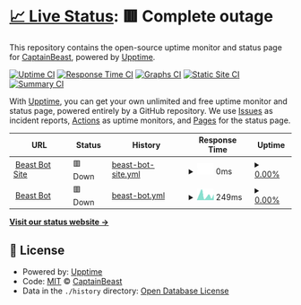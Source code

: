 # [📈 Live Status](https://ShadowEmperorYT.github.io/Status): <!--live status--> **🟥 Complete outage**

This repository contains the open-source uptime monitor and status page for [CaptainBeast](https://www.beaststudios.ga/), powered by [Upptime](https://github.com/upptime/upptime).

[![Uptime CI](https://github.com/ShadowEmperorYT/Status/workflows/Uptime%20CI/badge.svg)](https://github.com/ShadowEmperorYT/Status/actions?query=workflow%3A%22Uptime+CI%22)
[![Response Time CI](https://github.com/ShadowEmperorYT/Status/workflows/Response%20Time%20CI/badge.svg)](https://github.com/ShadowEmperorYT/Status/actions?query=workflow%3A%22Response+Time+CI%22)
[![Graphs CI](https://github.com/ShadowEmperorYT/Status/workflows/Graphs%20CI/badge.svg)](https://github.com/ShadowEmperorYT/Status/actions?query=workflow%3A%22Graphs+CI%22)
[![Static Site CI](https://github.com/ShadowEmperorYT/Status/workflows/Static%20Site%20CI/badge.svg)](https://github.com/ShadowEmperorYT/Status/actions?query=workflow%3A%22Static+Site+CI%22)
[![Summary CI](https://github.com/ShadowEmperorYT/Status/workflows/Summary%20CI/badge.svg)](https://github.com/ShadowEmperorYT/Status/actions?query=workflow%3A%22Summary+CI%22)

With [Upptime](https://upptime.js.org), you can get your own unlimited and free uptime monitor and status page, powered entirely by a GitHub repository. We use [Issues](https://github.com/ShadowEmperorYT/Status/issues) as incident reports, [Actions](https://github.com/ShadowEmperorYT/Status/actions) as uptime monitors, and [Pages](https://ShadowEmperorYT.github.io/Status) for the status page.

<!--start: status pages-->
<!-- This summary is generated by Upptime (https://github.com/upptime/upptime) -->
<!-- Do not edit this manually, your changes will be overwritten -->
<!-- prettier-ignore -->
| URL | Status | History | Response Time | Uptime |
| --- | ------ | ------- | ------------- | ------ |
| <img alt="" src="https://icons.duckduckgo.com/ip3/beast-bot.ga.ico" height="13"> [Beast Bot Site](https://beast-bot.ga) | 🟥 Down | [beast-bot-site.yml](https://github.com/ShadowEmperorYT/Status/commits/HEAD/history/beast-bot-site.yml) | <details><summary><img alt="Response time graph" src="./graphs/beast-bot-site/response-time-week.png" height="20"> 0ms</summary><br><a href="https://status.beast-bot.ga/history/beast-bot-site"><img alt="Response time 0" src="https://img.shields.io/endpoint?url=https%3A%2F%2Fraw.githubusercontent.com%2FShadowEmperorYT%2FStatus%2FHEAD%2Fapi%2Fbeast-bot-site%2Fresponse-time.json"></a><br><a href="https://status.beast-bot.ga/history/beast-bot-site"><img alt="24-hour response time 0" src="https://img.shields.io/endpoint?url=https%3A%2F%2Fraw.githubusercontent.com%2FShadowEmperorYT%2FStatus%2FHEAD%2Fapi%2Fbeast-bot-site%2Fresponse-time-day.json"></a><br><a href="https://status.beast-bot.ga/history/beast-bot-site"><img alt="7-day response time 0" src="https://img.shields.io/endpoint?url=https%3A%2F%2Fraw.githubusercontent.com%2FShadowEmperorYT%2FStatus%2FHEAD%2Fapi%2Fbeast-bot-site%2Fresponse-time-week.json"></a><br><a href="https://status.beast-bot.ga/history/beast-bot-site"><img alt="30-day response time 0" src="https://img.shields.io/endpoint?url=https%3A%2F%2Fraw.githubusercontent.com%2FShadowEmperorYT%2FStatus%2FHEAD%2Fapi%2Fbeast-bot-site%2Fresponse-time-month.json"></a><br><a href="https://status.beast-bot.ga/history/beast-bot-site"><img alt="1-year response time 0" src="https://img.shields.io/endpoint?url=https%3A%2F%2Fraw.githubusercontent.com%2FShadowEmperorYT%2FStatus%2FHEAD%2Fapi%2Fbeast-bot-site%2Fresponse-time-year.json"></a></details> | <details><summary><a href="https://status.beast-bot.ga/history/beast-bot-site">0.00%</a></summary><a href="https://status.beast-bot.ga/history/beast-bot-site"><img alt="All-time uptime 31.60%" src="https://img.shields.io/endpoint?url=https%3A%2F%2Fraw.githubusercontent.com%2FShadowEmperorYT%2FStatus%2FHEAD%2Fapi%2Fbeast-bot-site%2Fuptime.json"></a><br><a href="https://status.beast-bot.ga/history/beast-bot-site"><img alt="24-hour uptime 0.00%" src="https://img.shields.io/endpoint?url=https%3A%2F%2Fraw.githubusercontent.com%2FShadowEmperorYT%2FStatus%2FHEAD%2Fapi%2Fbeast-bot-site%2Fuptime-day.json"></a><br><a href="https://status.beast-bot.ga/history/beast-bot-site"><img alt="7-day uptime 0.00%" src="https://img.shields.io/endpoint?url=https%3A%2F%2Fraw.githubusercontent.com%2FShadowEmperorYT%2FStatus%2FHEAD%2Fapi%2Fbeast-bot-site%2Fuptime-week.json"></a><br><a href="https://status.beast-bot.ga/history/beast-bot-site"><img alt="30-day uptime 1.38%" src="https://img.shields.io/endpoint?url=https%3A%2F%2Fraw.githubusercontent.com%2FShadowEmperorYT%2FStatus%2FHEAD%2Fapi%2Fbeast-bot-site%2Fuptime-month.json"></a><br><a href="https://status.beast-bot.ga/history/beast-bot-site"><img alt="1-year uptime 0.00%" src="https://img.shields.io/endpoint?url=https%3A%2F%2Fraw.githubusercontent.com%2FShadowEmperorYT%2FStatus%2FHEAD%2Fapi%2Fbeast-bot-site%2Fuptime-year.json"></a></details>
| <img alt="" src="https://icons.duckduckgo.com/ip3/beast-bot-discord.herokuapp.com.ico" height="13"> [Beast Bot](https://beast-bot-discord.herokuapp.com/) | 🟥 Down | [beast-bot.yml](https://github.com/ShadowEmperorYT/Status/commits/HEAD/history/beast-bot.yml) | <details><summary><img alt="Response time graph" src="./graphs/beast-bot/response-time-week.png" height="20"> 249ms</summary><br><a href="https://status.beast-bot.ga/history/beast-bot"><img alt="Response time 234" src="https://img.shields.io/endpoint?url=https%3A%2F%2Fraw.githubusercontent.com%2FShadowEmperorYT%2FStatus%2FHEAD%2Fapi%2Fbeast-bot%2Fresponse-time.json"></a><br><a href="https://status.beast-bot.ga/history/beast-bot"><img alt="24-hour response time 303" src="https://img.shields.io/endpoint?url=https%3A%2F%2Fraw.githubusercontent.com%2FShadowEmperorYT%2FStatus%2FHEAD%2Fapi%2Fbeast-bot%2Fresponse-time-day.json"></a><br><a href="https://status.beast-bot.ga/history/beast-bot"><img alt="7-day response time 249" src="https://img.shields.io/endpoint?url=https%3A%2F%2Fraw.githubusercontent.com%2FShadowEmperorYT%2FStatus%2FHEAD%2Fapi%2Fbeast-bot%2Fresponse-time-week.json"></a><br><a href="https://status.beast-bot.ga/history/beast-bot"><img alt="30-day response time 219" src="https://img.shields.io/endpoint?url=https%3A%2F%2Fraw.githubusercontent.com%2FShadowEmperorYT%2FStatus%2FHEAD%2Fapi%2Fbeast-bot%2Fresponse-time-month.json"></a><br><a href="https://status.beast-bot.ga/history/beast-bot"><img alt="1-year response time 233" src="https://img.shields.io/endpoint?url=https%3A%2F%2Fraw.githubusercontent.com%2FShadowEmperorYT%2FStatus%2FHEAD%2Fapi%2Fbeast-bot%2Fresponse-time-year.json"></a></details> | <details><summary><a href="https://status.beast-bot.ga/history/beast-bot">0.00%</a></summary><a href="https://status.beast-bot.ga/history/beast-bot"><img alt="All-time uptime 1.15%" src="https://img.shields.io/endpoint?url=https%3A%2F%2Fraw.githubusercontent.com%2FShadowEmperorYT%2FStatus%2FHEAD%2Fapi%2Fbeast-bot%2Fuptime.json"></a><br><a href="https://status.beast-bot.ga/history/beast-bot"><img alt="24-hour uptime 0.00%" src="https://img.shields.io/endpoint?url=https%3A%2F%2Fraw.githubusercontent.com%2FShadowEmperorYT%2FStatus%2FHEAD%2Fapi%2Fbeast-bot%2Fuptime-day.json"></a><br><a href="https://status.beast-bot.ga/history/beast-bot"><img alt="7-day uptime 0.00%" src="https://img.shields.io/endpoint?url=https%3A%2F%2Fraw.githubusercontent.com%2FShadowEmperorYT%2FStatus%2FHEAD%2Fapi%2Fbeast-bot%2Fuptime-week.json"></a><br><a href="https://status.beast-bot.ga/history/beast-bot"><img alt="30-day uptime 1.38%" src="https://img.shields.io/endpoint?url=https%3A%2F%2Fraw.githubusercontent.com%2FShadowEmperorYT%2FStatus%2FHEAD%2Fapi%2Fbeast-bot%2Fuptime-month.json"></a><br><a href="https://status.beast-bot.ga/history/beast-bot"><img alt="1-year uptime 0.00%" src="https://img.shields.io/endpoint?url=https%3A%2F%2Fraw.githubusercontent.com%2FShadowEmperorYT%2FStatus%2FHEAD%2Fapi%2Fbeast-bot%2Fuptime-year.json"></a></details>

<!--end: status pages-->

[**Visit our status website →**](https://ShadowEmperorYT.github.io/Status)

## 📄 License

- Powered by: [Upptime](https://github.com/upptime/upptime)
- Code: [MIT](./LICENSE) © [CaptainBeast](https://www.beaststudios.ga/)
- Data in the `./history` directory: [Open Database License](https://opendatacommons.org/licenses/odbl/1-0/)
